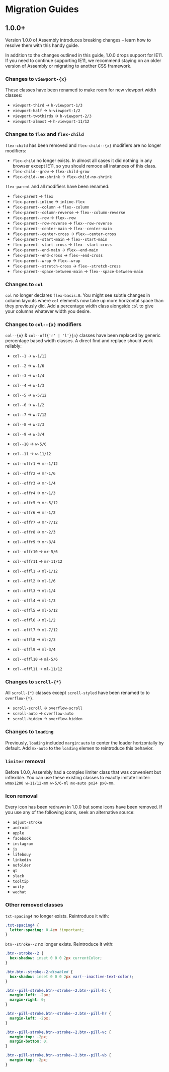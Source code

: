 # Migration Guides

## 1.0.0+

Version 1.0.0 of Assembly introduces breaking changes – learn how to resolve them with this handy guide.

In addition to the changes outlined in this guide, 1.0.0 drops support for IE11. If you need to continue supporting IE11, we recommend staying on an older version of Assembly or migrating to another CSS framework.

### Changes to `viewport-{x}`

These classes have been renamed to make room for new viewport width classes:

- `viewport-third` → `h-viewport-1/3`
- `viewport-half` → `h-viewport-1/2`
- `viewport-twothirds` → `h-viewport-2/3`
- `viewport-almost` → `h-viewport-11/12`

### Changes to `flex` and `flex-child`

`flex-child` has been removed and `flex-child--{x}` modifiers are no longer modifiers:

- `flex-child` no longer exists. In almost all cases it did nothing in any browser except IE11, so you should remoce all instances of this class.
- `flex-child--grow` → `flex-child-grow`
- `flex-child--no-shrink` → `flex-child-no-shrink`

`flex-parent` and all modifiers have been renamed:

- `flex-parent` → `flex`
- `flex-parent-inline` → `inline-flex`
- `flex-parent--column` → `flex--column`
- `flex-parent--column-reverse` → `flex--column-reverse`
- `flex-parent--row` → `flex--row`
- `flex-parent--row-reverse` → `flex--row-reverse`
- `flex-parent--center-main` → `flex--center-main`
- `flex-parent--center-cross` → `flex--center-cross`
- `flex-parent--start-main` → `flex--start-main`
- `flex-parent--start-cross` → `flex--start-cross`
- `flex-parent--end-main` → `flex--end-main`
- `flex-parent--end-cross` → `flex--end-cross`
- `flex-parent--wrap` → `flex--wrap`
- `flex-parent--stretch-cross` → `flex--stretch-cross`
- `flex-parent--space-between-main` → `flex--space-between-main`

### Changes to `col`

`col` no longer declares `flex-basis:0`. You might see subtle changes in column layouts where `col` elements now take up more horizontal space than they previously did. Add a percentage width class alongside `col` to give your columns whatever width you desire.

### Changes to `col--{x}` modifiers

`col--{n}` & `col--off{'r' | 'l'}{n}` classes have been replaced by generic percentage based width classes. A direct find and replace should work reliably:

- `col--1` → `w-1/12`
- `col--2` → `w-1/6`
- `col--3` → `w-1/4`
- `col--4` → `w-1/3`
- `col--5` → `w-5/12`
- `col--6` → `w-1/2`
- `col--7` → `w-7/12`
- `col--8` → `w-2/3`
- `col--9` → `w-3/4`
- `col--10` → `w-5/6`
- `col--11` → `w-11/12`

- `col--offr1` → `mr-1/12`
- `col--offr2` → `mr-1/6`
- `col--offr3` → `mr-1/4`
- `col--offr4` → `mr-1/3`
- `col--offr5` → `mr-5/12`
- `col--offr6` → `mr-1/2`
- `col--offr7` → `mr-7/12`
- `col--offr8` → `mr-2/3`
- `col--offr9` → `mr-3/4`
- `col--offr10` → `mr-5/6`
- `col--offr11` → `mr-11/12`

- `col--offl1` → `ml-1/12`
- `col--offl2` → `ml-1/6`
- `col--offl3` → `ml-1/4`
- `col--offl4` → `ml-1/3`
- `col--offl5` → `ml-5/12`
- `col--offl6` → `ml-1/2`
- `col--offl7` → `ml-7/12`
- `col--offl8` → `ml-2/3`
- `col--offl9` → `ml-3/4`
- `col--offl10` → `ml-5/6`
- `col--offl11` → `ml-11/12`

### Changes to `scroll-{*}`

All `scroll-{*}` classes except `scroll-styled` have been renamed to to `overflow-{*}`.

- `scroll-scroll` → `overflow-scroll`
- `scroll-auto` → `overflow-auto`
- `scroll-hidden` → `overflow-hidden`

### Changes to `loading`

Previously, `loading` included `margin:auto` to center the loader horizontally by default. Add `mx-auto` to the `loading` elemen to reintroduce this behavior.

### `limiter` removal

Before 1.0.0, Assembly had a complex limiter class that was convenient but inflexible. You can use these existing classes to exactly imitate limiter: `wmax1200 w-11/12-mm w-5/6-ml mx-auto px24 px0-mm`.

### Icon removal

Every icon has been redrawn in 1.0.0 but some icons have been removed. If you use any of the following icons, seek an alternative source:

- `adjust-stroke`
- `android`
- `apple`
- `facebook`
- `instagram`
- `js`
- `lifebouy`
- `linkedin`
- `nofolder`
- `qt`
- `slack`
- `tooltip`
- `unity`
- `wechat`

### Other removed classes

`txt-spacing4` no longer exists. Reintroduce it with:

```css
.txt-spacing4 {
  letter-spacing: 0.4em !important;
}
```

`btn--stroke--2` no longer exists. Reintroduce it with:

```css
.btn--stroke--2 {
  box-shadow: inset 0 0 0 2px currentColor;
}

.btn.btn--stroke--2:disabled {
  box-shadow: inset 0 0 0 2px var(--inactive-text-color);
}

.btn--pill-stroke.btn--stroke--2.btn--pill-hc {
  margin-left: -2px;
  margin-right: 0;
}

.btn--pill-stroke.btn--stroke--2.btn--pill-hr {
  margin-left: -2px;
}

.btn--pill-stroke.btn--stroke--2.btn--pill-vc {
  margin-top: -2px;
  margin-bottom: 0;
}

.btn--pill-stroke.btn--stroke--2.btn--pill-vb {
  margin-top: -2px;
}
```

